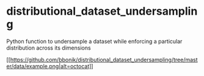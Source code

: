 # distributional_dataset_undersampling
Python function to undersample a dataset while enforcing a particular distribution across its dimensions

[[https://github.com/bbonik/distributional_dataset_undersampling/tree/master/data/example.png|alt=octocat]]
